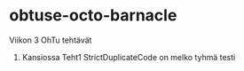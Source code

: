 # obtuse-octo-barnacle
Viikon 3 OhTu tehtävät
1. Kansiossa Teht1
   StrictDuplicateCode on melko tyhmä testi
